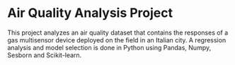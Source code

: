 # Air Quality Analysis Project

This project analyzes an air quality dataset that contains the responses of a gas multisensor device deployed on the field in an Italian city. A regression analysis and model selection is done in Python using Pandas, Numpy, Sesborn and Scikit-learn.

